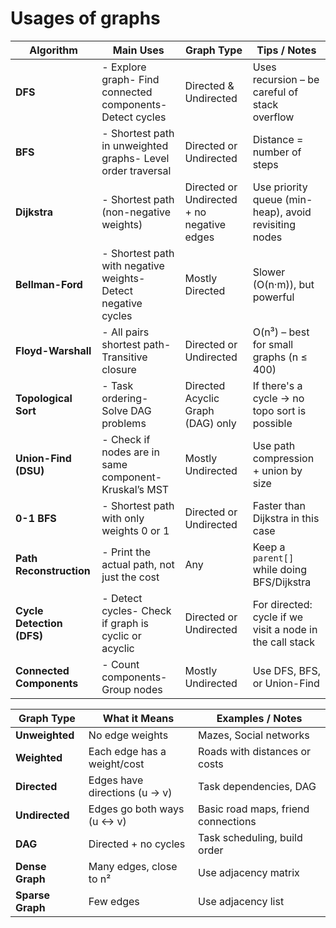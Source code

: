 # Usages of graphs 

| **Algorithm**             | **Main Uses**                                                 | **Graph Type**                             | **Tips / Notes**                                         |
| ------------------------- | ------------------------------------------------------------- | ------------------------------------------ | -------------------------------------------------------- |
| **DFS**                   | - Explore graph- Find connected components- Detect cycles     | Directed & Undirected                      | Uses recursion – be careful of stack overflow            |
| **BFS**                   | - Shortest path in unweighted graphs- Level order traversal   | Directed or Undirected                     | Distance = number of steps                               |
| **Dijkstra**              | - Shortest path (non-negative weights)                        | Directed or Undirected + no negative edges | Use priority queue (min-heap), avoid revisiting nodes    |
| **Bellman-Ford**          | - Shortest path with negative weights- Detect negative cycles | Mostly Directed                            | Slower (O(n·m)), but powerful                            |
| **Floyd-Warshall**        | - All pairs shortest path- Transitive closure                 | Directed or Undirected                     | O(n³) – best for small graphs (n ≤ 400)                  |
| **Topological Sort**      | - Task ordering- Solve DAG problems                           | Directed Acyclic Graph (DAG) only          | If there's a cycle → no topo sort is possible            |
| **Union-Find (DSU)**      | - Check if nodes are in same component- Kruskal’s MST         | Mostly Undirected                          | Use path compression + union by size                     |
| **0-1 BFS**               | - Shortest path with only weights 0 or 1                      | Directed or Undirected                     | Faster than Dijkstra in this case                        |
| **Path Reconstruction**   | - Print the actual path, not just the cost                    | Any                                        | Keep a `parent[]` while doing BFS/Dijkstra               |
| **Cycle Detection (DFS)** | - Detect cycles- Check if graph is cyclic or acyclic          | Directed or Undirected                     | For directed: cycle if we visit a node in the call stack |
| **Connected Components**  | - Count components- Group nodes                               | Mostly Undirected                          | Use DFS, BFS, or Union-Find                              |

|**Graph Type**|**What it Means**|**Examples / Notes**|
|---|---|---|
|**Unweighted**|No edge weights|Mazes, Social networks|
|**Weighted**|Each edge has a weight/cost|Roads with distances or costs|
|**Directed**|Edges have directions (u → v)|Task dependencies, DAG|
|**Undirected**|Edges go both ways (u ↔ v)|Basic road maps, friend connections|
|**DAG**|Directed + no cycles|Task scheduling, build order|
|**Dense Graph**|Many edges, close to n²|Use adjacency matrix|
|**Sparse Graph**|Few edges|Use adjacency list|